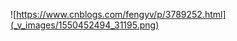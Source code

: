

![https://www.cnblogs.com/fengyv/p/3789252.html](_v_images/1550452494_31195.png)





































